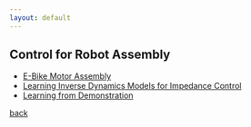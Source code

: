 ```yaml
---
layout: default
---
```


## Control for Robot Assembly

* [E-Bike Motor Assembly](https://arxiv.org/pdf/2304.10595)
* [Learning Inverse Dynamics Models for Impedance Control](https://arxiv.org/pdf/2205.13804)
* [Learning from Demonstration](https://arxiv.org/pdf/2109.04222)

[back](./)
